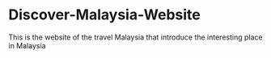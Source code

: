 # Discover-Malaysia-Website

This is the website of the travel Malaysia that introduce the interesting place in Malaysia



